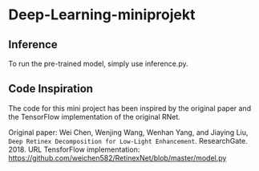 # Deep-Learning-miniprojekt

## Inference
To run the pre-trained model, simply use inference.py.

## Code Inspiration
The code for this mini project has been inspired by the original paper and the TensorFlow implementation of the original RNet.

Original paper: Wei Chen, Wenjing Wang, Wenhan Yang, and Jiaying Liu, ``Deep Retinex Decomposition for Low-Light Enhancement``. ResearchGate. 2018.
URL TensforFlow implementation: https://github.com/weichen582/RetinexNet/blob/master/model.py
